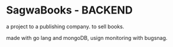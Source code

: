# SagwaBooks - BACKEND

a project to a publishing company. to sell books.

made with go lang and mongoDB, usign monitoring with bugsnag.